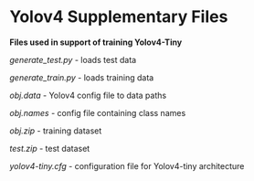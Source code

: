 # Yolov4 Supplementary Files

**Files used in support of training Yolov4-Tiny**

_generate_test.py_ - loads test data

_generate_train.py_ - loads training data

_obj.data_ - Yolov4 config file to data paths

_obj.names_ - config file containing class names

_obj.zip_ - training dataset

_test.zip_ - test dataset

_yolov4-tiny.cfg_ - configuration file for Yolov4-tiny architecture

